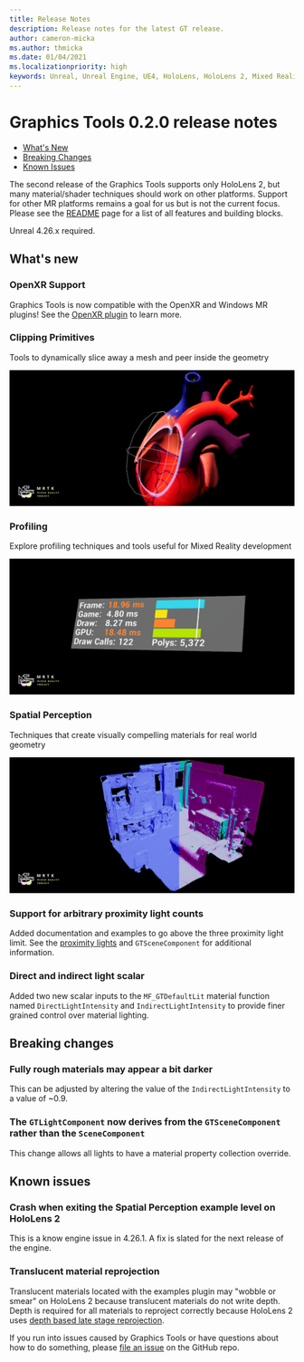 ```yaml
---
title: Release Notes
description: Release notes for the latest GT release.
author: cameron-micka
ms.author: thmicka
ms.date: 01/04/2021
ms.localizationpriority: high
keywords: Unreal, Unreal Engine, UE4, HoloLens, HoloLens 2, Mixed Reality, development, MRTK, GT, Graphics Tools, release notes
---
```


# Graphics Tools 0.2.0 release notes

- [What's New](#whats-new)
- [Breaking Changes](#breaking-changes)
- [Known Issues](#known-issues)

The second release of the Graphics Tools supports only HoloLens 2, but many material/shader techniques should work on other platforms. Support for other MR platforms remains a goal for us but is not the current focus. Please see the [README](../README.md#graphics-building-blocks) page for a list of all features and building blocks.

Unreal 4.26.x required.

## What's new

### OpenXR Support

Graphics Tools is now compatible with the OpenXR and Windows MR plugins! See the [OpenXR plugin](https://github.com/microsoft/Microsoft-OpenXR-Unreal) to learn more.

### Clipping Primitives

Tools to dynamically slice away a mesh and peer inside the geometry

[![ClippingPrimitives](Images/FeatureCards/ClippingPrimitives.png)](ClippingPrimitives.md)

### Profiling

Explore profiling techniques and tools useful for Mixed Reality development

[![Profiling](Images/FeatureCards/Profiling.png)](Profiling.md)

### Spatial Perception

Techniques that create visually compelling materials for real world geometry

[![SpatialPerception](Images/FeatureCards/SpatialPerception.png)](SpatialPerception.md)

### Support for arbitrary proximity light counts

Added documentation and examples to go above the three proximity light limit. See the [proximity lights](ProximityLights.md#Advanced-usage) and `GTSceneComponent` for additional information.

### Direct and indirect light scalar

Added two new scalar inputs to the `MF_GTDefaultLit` material function named `DirectLightIntensity` and `IndirectLightIntensity` to provide finer grained control over material lighting.

## Breaking changes

### Fully rough materials may appear a bit darker

This can be adjusted by altering the value of the `IndirectLightIntensity` to a value of ~0.9.

### The `GTLightComponent` now derives from the `GTSceneComponent` rather than the `SceneComponent`

This change allows all lights to have a material property collection override. 

## Known issues

### Crash when exiting the Spatial Perception example level on HoloLens 2

This is a know engine issue in 4.26.1. A fix is slated for the next release of the engine.

### Translucent material reprojection

Translucent materials located with the examples plugin may "wobble or smear" on HoloLens 2 because translucent materials do not write depth. Depth is required for all materials to reproject correctly because HoloLens 2 uses [depth based late stage reprojection](https://docs.microsoft.com/en-us/windows/mixed-reality/develop/platform-capabilities-and-apis/hologram-stability#reprojection).

If you run into issues caused by Graphics Tools or have questions about how to do something, please [file an issue](https://github.com/microsoft/MixedReality-GraphicsTools-Unreal/issues/new) on the GitHub repo.
